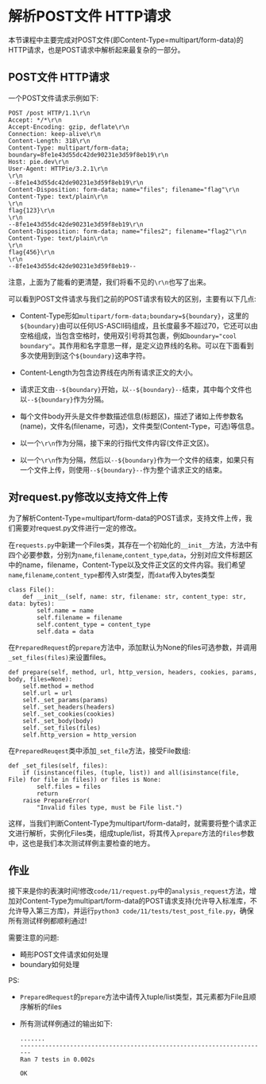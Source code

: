 # 解析POST文件 HTTP请求

本节课程中主要完成对POST文件(即Content-Type=multipart/form-data)的HTTP请求，也是POST请求中解析起来最复杂的一部分。

## POST文件 HTTP请求

一个POST文件请求示例如下:

```text
POST /post HTTP/1.1\r\n
Accept: */*\r\n
Accept-Encoding: gzip, deflate\r\n
Connection: keep-alive\r\n
Content-Length: 318\r\n
Content-Type: multipart/form-data; boundary=8fe1e43d55dc42de90231e3d59f8eb19\r\n
Host: pie.dev\r\n
User-Agent: HTTPie/3.2.1\r\n
\r\n
--8fe1e43d55dc42de90231e3d59f8eb19\r\n
Content-Disposition: form-data; name="files"; filename="flag"\r\n
Content-Type: text/plain\r\n
\r\n
flag{123}\r\n
\r\n
--8fe1e43d55dc42de90231e3d59f8eb19\r\n
Content-Disposition: form-data; name="files2"; filename="flag2"\r\n
Content-Type: text/plain\r\n
\r\n
flag{456}\r\n
\r\n
--8fe1e43d55dc42de90231e3d59f8eb19--
```

注意，上面为了能看的更清楚，我们将看不见的`\r\n`也写了出来。

可以看到POST文件请求与我们之前的POST请求有较大的区别，主要有以下几点:

- Content-Type形如`multipart/form-data;boundary=${boundary}`，这里的`${boundary}`由可以任何US-ASCII码组成，且长度最多不超过70，它还可以由空格组成，当包含空格时，使用双引号将其包裹，例如`boundary="cool boundary"`。其作用和名字意思一样，是定义边界线的名称。可以在下面看到多次使用到到这个`${boundary}`这串字符。

- Content-Length为包含边界线在内所有请求正文的大小。
- 请求正文由`--${boundary}`开始，以`--${boundary}--`结束，其中每个文件也以`--${boundary}`作为分隔。
- 每个文件body开头是文件参数描述信息(标题区)，描述了诸如上传参数名(name)，文件名(filename，可选)，文件类型(Content-Type，可选)等信息。
- 以一个`\r\n`作为分隔，接下来的行指代文件内容(文件正文区)。
- 以一个`\r\n`作为分隔，然后以`--${boundary}`作为一个文件的结束，如果只有一个文件上传，则使用`--${boundary}--`作为整个请求正文的结束。



## 对request.py修改以支持文件上传

为了解析Content-Type=multipart/form-data的POST请求，支持文件上传，我们需要对request.py文件进行一定的修改。

在`requests.py`中新建一个Files类，其存在一个初始化的`__init__`方法，方法中有四个必要参数，分别为`name`,`filename`,`content_type`,`data`，分别对应文件标题区中的name，filename，Content-Type以及文件正文区的文件内容。我们希望`name`,`filename`,`content_type`都传入str类型，而`data`传入bytes类型

```python3
class File():
    def __init__(self, name: str, filename: str, content_type: str, data: bytes):
        self.name = name
        self.filename = filename
        self.content_type = content_type
        self.data = data
```

在`PreparedRequest`的`prepare`方法中，添加默认为None的files可选参数，并调用`_set_files(files)`来设置files。

```python3
def prepare(self, method, url, http_version, headers, cookies, params, body, files=None):
    self.method = method
    self.url = url
    self._set_params(params)
    self._set_headers(headers)
    self._set_cookies(cookies)
    self._set_body(body)
    self._set_files(files)
    self.http_version = http_version
```

在`PreparedReuqest`类中添加`_set_file`方法，接受File数组:

```python3
def _set_files(self, files):
    if (isinstance(files, (tuple, list)) and all(isinstance(file, File) for file in files)) or files is None:
        self.files = files
        return
    raise PrepareError(
        "Invalid files type, must be File list.")
```



这样，当我们判断Content-Type为multipart/form-data时，就需要将整个请求正文进行解析，实例化Files类，组成tuple/list，将其传入`prepare`方法的`files`参数中，这也是我们本次测试样例主要检查的地方。

## 作业

接下来是你的表演时间!修改`code/11/request.py`中的`analysis_request`方法，增加对Content-Type为multipart/form-data的POST请求支持(允许导入标准库，不允许导入第三方库)，并运行`python3 code/11/tests/test_post_file.py`，确保所有测试样例都顺利通过!

需要注意的问题:

- 畸形POST文件请求如何处理
- boundary如何处理

PS:

- `PreparedRequest`的`prepare`方法中请传入tuple/list类型，其元素都为File且顺序解析的files

- 所有测试样例通过的输出如下:

  ```text
  .......
  ----------------------------------------------------------------------
  Ran 7 tests in 0.002s
  
  OK
  ```

  

